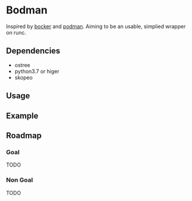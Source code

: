 # Bodman

Inspired by [bocker](https://github.com/p8952/bocker/blob/master/bocker) and [podman](https://podman.io). Aiming to be an usable, simplied wrapper on runc.

## Dependencies

- ostree
- python3.7 or higer
- skopeo

## Usage

## Example

## Roadmap

### Goal

TODO

### Non Goal

TODO
